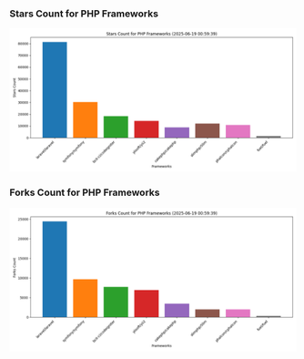 ### Stars Count for PHP Frameworks

![Stars Chart](./archive/charts/20250619005939_stars_count.png)

### Forks Count for PHP Frameworks

![Forks Chart](./archive/charts/20250619005939_forks_count.png)

